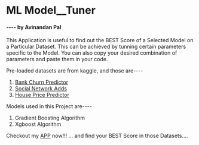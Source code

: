 # ML Model__Tuner 
#### ---- by Avinandan Pal

This Application is useful to find out the BEST Score of a Selected Model on a Particular Dataset. This can be achieved by tunning certain parameters specific to the Model. You can also copy your desired combination of parameters and paste them in your code.

Pre-loaded datasets are from kaggle, and those are----
1. [Bank Churn Predictor](https://www.kaggle.com/adammaus/predicting-churn-for-bank-customers)
2. [Social Network Adds](https://www.kaggle.com/muralidhar123/social-network-adds-prediction)
3. [House Price Predictor](https://www.kaggle.com/amitabhajoy/bengaluru-house-price-data)

Models used in this Project are----
1. Gradient Boosting Algorithm
2. Xgboost Algorithm 

Checkout my [APP](https://share.streamlit.io/avinandanpal25/model__tuner/hypertunning_APP.py) now!!! ... and find your BEST Score in those Datasets....
